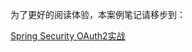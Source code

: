 为了更好的阅读体验，本案例笔记请移步到：

[Spring Security OAuth2实战](https://tycoding.cn/2019/04/22/boot/spring-boot-security-oauth2/)